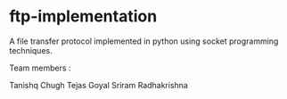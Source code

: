 # ftp-implementation
A file transfer protocol implemented in python using socket programming techniques.

Team members :

Tanishq Chugh
Tejas Goyal
Sriram Radhakrishna
